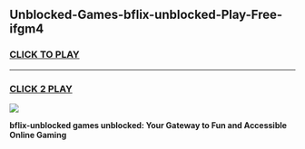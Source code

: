 
## Unblocked-Games-bflix-unblocked-Play-Free-ifgm4
<h3>
<a href="https://premium76.site?title=bflix-unblocked&ref=10A">CLICK TO PLAY</a></h3>
<hr>

<h3>
<a href="https://premium76.site?title=bflix-unblocked&ref=10A">CLICK 2 PLAY</a>
  
</h3>

<a href="https://premium76.site?title=bflix-unblocked&ref=10A"><img src="https://clearcache.store/games.png"></a>


**bflix-unblocked games unblocked: Your Gateway to Fun and Accessible Online Gaming**
